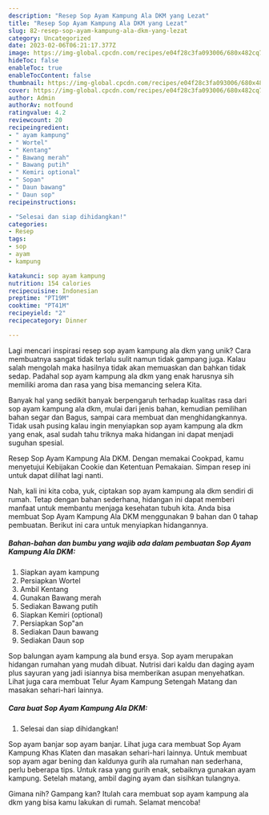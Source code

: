 ```yaml
---
description: "Resep Sop Ayam Kampung Ala DKM yang Lezat"
title: "Resep Sop Ayam Kampung Ala DKM yang Lezat"
slug: 82-resep-sop-ayam-kampung-ala-dkm-yang-lezat
category: Uncategorized
date: 2023-02-06T06:21:17.377Z
image: https://img-global.cpcdn.com/recipes/e04f28c3fa093006/680x482cq70/sop-ayam-kampung-ala-dkm-foto-resep-utama.jpg
hideToc: false
enableToc: true
enableTocContent: false
thumbnail: https://img-global.cpcdn.com/recipes/e04f28c3fa093006/680x482cq70/sop-ayam-kampung-ala-dkm-foto-resep-utama.jpg
cover: https://img-global.cpcdn.com/recipes/e04f28c3fa093006/680x482cq70/sop-ayam-kampung-ala-dkm-foto-resep-utama.jpg
author: Admin
authorAv: notfound
ratingvalue: 4.2
reviewcount: 20
recipeingredient:
- " ayam kampung"
- " Wortel"
- " Kentang"
- " Bawang merah"
- " Bawang putih"
- " Kemiri optional"
- " Sopan"
- " Daun bawang"
- " Daun sop"
recipeinstructions:

- "Selesai dan siap dihidangkan!"
categories:
- Resep
tags:
- sop
- ayam
- kampung

katakunci: sop ayam kampung 
nutrition: 154 calories
recipecuisine: Indonesian
preptime: "PT19M"
cooktime: "PT41M"
recipeyield: "2"
recipecategory: Dinner

---
```





Lagi mencari inspirasi resep sop ayam kampung ala dkm yang unik? Cara membuatnya sangat tidak terlalu sulit namun tidak gampang juga. Kalau salah mengolah maka hasilnya tidak akan memuaskan dan bahkan tidak sedap. Padahal sop ayam kampung ala dkm yang enak harusnya sih memiliki aroma dan rasa yang bisa memancing selera Kita.





Banyak hal yang sedikit banyak berpengaruh terhadap kualitas rasa dari sop ayam kampung ala dkm, mulai dari jenis bahan, kemudian pemilihan bahan segar dan Bagus, sampai cara membuat dan menghidangkannya. Tidak usah pusing kalau ingin menyiapkan sop ayam kampung ala dkm yang enak,      asal sudah tahu triknya maka hidangan ini dapat menjadi suguhan spesial.














Resep Sop Ayam Kampung Ala DKM. Dengan memakai Cookpad, kamu menyetujui Kebijakan Cookie dan Ketentuan Pemakaian. Simpan resep ini untuk dapat dilihat lagi nanti.






Nah, kali ini kita coba, yuk, ciptakan sop ayam kampung ala dkm sendiri di rumah. Tetap dengan bahan sederhana, hidangan ini dapat memberi manfaat untuk membantu menjaga kesehatan tubuh kita. Anda bisa membuat Sop Ayam Kampung Ala DKM menggunakan 9 bahan dan 0 tahap pembuatan. Berikut ini cara untuk menyiapkan hidangannya.

<!--inarticleads1-->

##### Bahan-bahan dan bumbu yang wajib ada dalam pembuatan Sop Ayam Kampung Ala DKM:

1. Siapkan  ayam kampung
1. Persiapkan  Wortel
1. Ambil  Kentang
1. Gunakan  Bawang merah
1. Sediakan  Bawang putih
1. Siapkan  Kemiri (optional)
1. Persiapkan  Sop&#34;an
1. Sediakan  Daun bawang
1. Sediakan  Daun sop


Sop balungan ayam kampung ala bund ersya. Sop ayam merupakan hidangan rumahan yang mudah dibuat. Nutrisi dari kaldu dan daging ayam plus sayuran yang jadi isiannya bisa memberikan asupan menyehatkan. Lihat juga cara membuat Telur Ayam Kampung Setengah Matang dan masakan sehari-hari lainnya. 

<!--inarticleads2-->

##### Cara buat Sop Ayam Kampung Ala DKM:


1. Selesai dan siap dihidangkan!

Sop ayam banjar sop ayam banjar. Lihat juga cara membuat Sop Ayam Kampung Khas Klaten dan masakan sehari-hari lainnya. Untuk membuat sop ayam agar bening dan kaldunya gurih ala rumahan nan sederhana, perlu beberapa tips. Untuk rasa yang gurih enak, sebaiknya gunakan ayam kampung. Setelah matang, ambil daging ayam dan sisihkan tulangnya. 

Gimana nih? Gampang kan? Itulah cara membuat sop ayam kampung ala dkm yang bisa kamu lakukan di rumah. Selamat mencoba!
